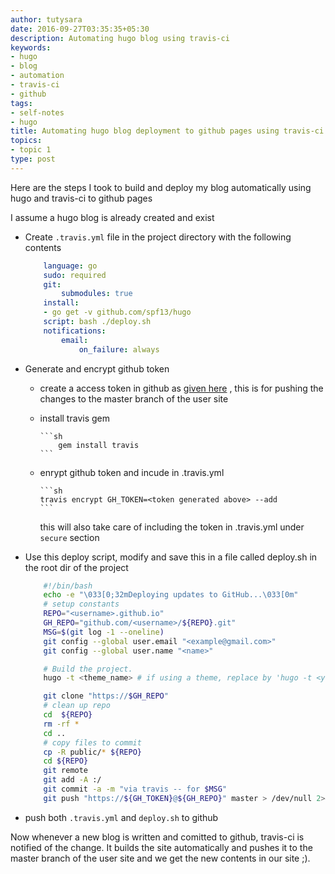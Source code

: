 ```yaml
---
author: tutysara
date: 2016-09-27T03:35:35+05:30
description: Automating hugo blog using travis-ci
keywords:
- hugo
- blog
- automation
- travis-ci
- github 
tags:
- self-notes
- hugo
title: Automating hugo blog deployment to github pages using travis-ci
topics:
- topic 1
type: post
---
```

Here are the steps I took to build and deploy my blog automatically using hugo and travis-ci to github pages

I assume a hugo blog is already created and exist

- Create `.travis.yml` file in the project directory with the following contents
    
    ```yaml
        language: go
        sudo: required
        git:
            submodules: true
        install:
        - go get -v github.com/spf13/hugo
        script: bash ./deploy.sh
        notifications:
            email:
                on_failure: always
    ```
- Generate and encrypt github token
  - create a access token in github as [given here](https://help.github.com/articles/creating-an-access-token-for-command-line-use/) , this is for pushing the changes to the master branch of the user site
  - install travis gem

        ```sh
            gem install travis
        ```
  - enrypt github token and incude in .travis.yml
  
        ```sh
        travis encrypt GH_TOKEN=<token generated above> --add
        ```
  
     this will also take care of including the token in .travis.yml under `secure` section
- Use this deploy script, modify and save this in a file called deploy.sh in the root dir of the project

    ```sh
        #!/bin/bash
        echo -e "\033[0;32mDeploying updates to GitHub...\033[0m"
        # setup constants
        REPO="<username>.github.io"
        GH_REPO="github.com/<username>/${REPO}.git"
        MSG=$(git log -1 --oneline)
        git config --global user.email "<example@gmail.com>"
        git config --global user.name "<name>"

        # Build the project.
        hugo -t <theme_name> # if using a theme, replace by 'hugo -t <yourtheme>'

        git clone "https://$GH_REPO"
        # clean up repo
        cd  ${REPO}
        rm -rf *
        cd ..
        # copy files to commit
        cp -R public/* ${REPO}
        cd ${REPO}
        git remote
        git add -A :/
        git commit -a -m "via travis -- for $MSG"
        git push "https://${GH_TOKEN}@${GH_REPO}" master > /dev/null 2>&1
    ```
- push both `.travis.yml` and `deploy.sh` to github

Now whenever a new blog is written and comitted to github, travis-ci is notified of the change.
It  builds the site automatically and pushes it to the master branch of the user site and we get the new contents in our site ;).
